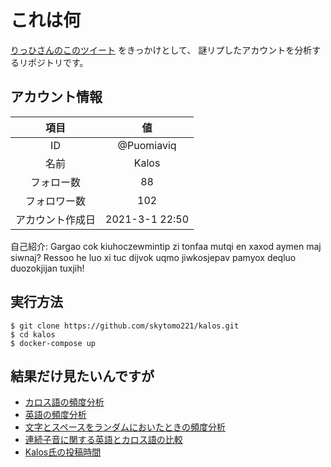 
# これは何

[りっひさんのこのツイート](https://twitter.com/HeinrichM1115/status/1421823945469153281?s=20)
をきっかけとして、
謎リプしたアカウントを分析するリポジトリです。

## アカウント情報

|       項目       |       値       |
| :--------------: | :------------: |
|        ID        |   @Puomiaviq   |
|       名前       |     Kalos      |
|    フォロー数    |       88       |
|   フォロワー数   |      102       |
| アカウント作成日 | 2021-3-1 22:50 |

自己紹介: Gargao cok kiuhoczewmintip zi tonfaa mutqi en xaxod aymen maj siwnaj? Ressoo he luo xi tuc dijvok uqmo jiwkosjepav pamyox deqluo duozokjijan tuxjih!

## 実行方法

```shell
$ git clone https://github.com/skytomo221/kalos.git
$ cd kalos
$ docker-compose up
```

## 結果だけ見たいんですが

- [カロス語の頻度分析](./src/frequency-analysis.ipynb)
- [英語の頻度分析](./src/frequency-analysis-english.ipynb)
- [文字とスペースをランダムにおいたときの頻度分析](./src/frequency-analysis-random.ipynb)
- [連続子音に関する英語とカロス語の比較](./src/continuous-consonants.ipynb)
- [Kalos氏の投稿時間](./src/datetime.ipynb)
